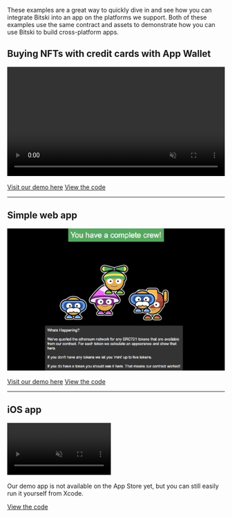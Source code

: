 These examples are a great way to quickly dive in and see how you can integrate Bitski into an app on the platforms we support. Both of these examples use the same contract and assets to demonstrate how you can use Bitski to build cross-platform apps.

## Buying NFTs with credit cards with App Wallet

<video autoplay loop muted playsinline preload style="width: 100%; max-width: 800px">
  <source src="../public/stripe-demo.mp4" type="video/mp4">
  <source src="../public/stripe-demo.webm" type="video/webm">
</video>

<a href="https://stripe-demo.bitski.com" target="_blank" class="btn">Visit our demo here</a> <a href="https://github.com/BitskiCo/example-stripe-nft" target="_blank" class="btn">View the code</a>

---

## Simple web app

![Screenshot](public/web-dapp.png)

<a href="https://example-dapp-1.bitski.com" target="_blank" class="btn">Visit our demo here</a> <a href="https://github.com/BitskiCo/example-dapp-game" target="_blank" class="btn">View the code</a>

---

## iOS app

<video autoplay loop muted playsinline preload style="width: 240px">
  <source src="../public/native-dapp.mp4" type="video/mp4">
  <source src="../public/native-dapp.webm" type="video/webm">
</video>

Our demo app is not available on the App Store yet, but you can still easily run it yourself from Xcode.

<a href="https://github.com/BitskiCo/example-native-dapp" target="_blank" class="btn">View the code</a>
